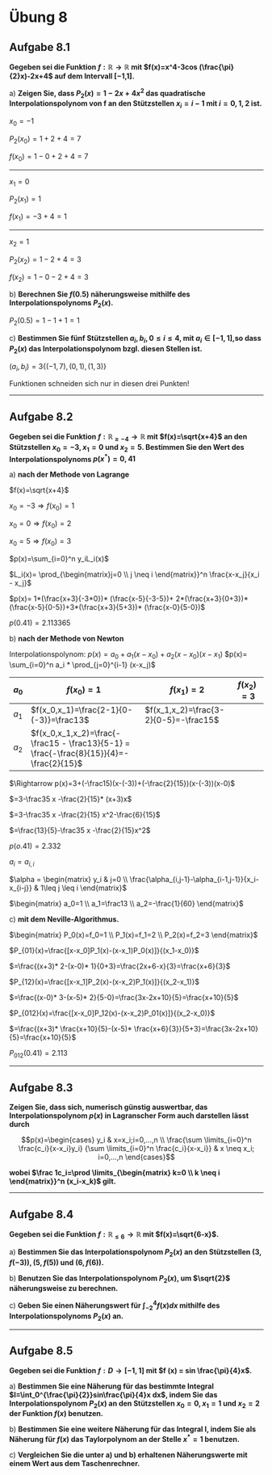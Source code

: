 # Übung 8
## Aufgabe 8.1
**Gegeben sei die Funktion $f:\mathbb{R} \rightarrow \mathbb{R}$ mit $f(x)=x^4-3cos (\frac{\pi}{2}x)-2x+4$ auf dem Intervall [−1,1].**

 a) **Zeigen Sie, dass $P_2(x)=1-2x+4x^2$ das quadratische Interpolationspolynom von f an den Stützstellen $x_i=i-1$ mit $i=0,1,2$ ist.**

 $x_0 = -1$

 $P_2(x_0)=1+2+4 = 7$

 $f(x_0)=1-0+2+4 =7$

---

 $x_1 = 0$

 $P_2(x_1)=1$

 $f(x_1)=-3+4 =1$

 ---

 $x_2 = 1$

 $P_2(x_2) = 1-2+4 = 3$

 $f(x_2) = 1-0-2+4 =3$

 b) **Berechnen Sie $f(0.5)$ näherungsweise mithilfe des Interpolationspolynoms $P_2(x)$.**

 $P_2(0.5)=1-1+1 = 1$

 c) **Bestimmen Sie fünf Stützstellen $a_i,b_i, 0 \leq i \leq 4$, mit $a_i \in [-1,1]$,so dass $P_2(x)$ das Interpolationspolynom bzgl. diesen Stellen ist.**

 $(a_i,b_i)=3\{(-1,7),(0,1),(1,3)\}$

 Funktionen schneiden sich nur in diesen drei Punkten!

---
## Aufgabe 8.2
**Gegeben sei die Funktion $f:\mathbb{R}_{\geq -4} \rightarrow \mathbb{R}$ mit $f(x)=\sqrt{x+4}$ an den Stützstellen $x_0=-3,x_1=0$ und $x_2=5$. Bestimmen Sie den Wert des Interpolationspolynoms $p(x^* )=0,41$**

 a) **nach der Methode von Lagrange**

 $f(x)=\sqrt{x+4}$

 $x_0=-3 \Rightarrow f(x_0)=1$

 $x_0=0 \Rightarrow f(x_0)=2$

 $x_0=5 \Rightarrow f(x_0)=3$

 $p(x)=\sum_{i=0}^n y_iL_i(x)$

 $L_i(x)= \prod_{\begin{matrix}j=0 \\ j \neq i \end{matrix}}^n \frac{x-x_j}{x_i - x_j}$

 $p(x)= 1*(\frac{x+3}{-3*0})* (\frac{x-5}{-3-5})+ 2*(\frac{x+3}{0+3})* (\frac{x-5}{0-5})+3*(\frac{x+3}{5+3})* (\frac{x-0}{5-0})$

 $p(0.41)=2.113365$

 b) **nach der Methode von Newton**

Interpolationspolynom:
 $p(x)=a_0+a_1(x-x_0)+a_2(x-x_0)(x-x_1)$
 $p(x)= \sum_{i=0}^n a_i * \prod_{j=0}^{i-1} (x-x_j)$

 | $a_0$ | $f(x_0)=1$ | $f(x_1)=2$ | $f(x_2)=3$ |
 | ----- | ---------- | ---------- | ---------- |
 | $a_1$ | $f(x_0,x_1)=\frac{2-1}{0-(-3)}=\frac13$ | $f(x_1,x_2)=\frac{3-2}{0-5}=-\frac15$ |   |
 | $a_2$ | $f(x_0,x_1,x_2)=\frac{-\frac15 - \frac13}{5-1} = \frac{-\frac{8}{15}}{4}=-\frac{2}{15}$ |   |   |

 $\Rightarrow p(x)=3+(-\frac15)(x-(-3))+(-\frac{2}{15})(x-(-3))(x-0)$

 $=3-\frac35 x -\frac{2}{15}* (x+3)x$

 $=3-\frac35 x -\frac{2}{15} x^2-\frac{6}{15}$

 $=\frac{13}{5}-\frac35 x -\frac{2}{15}x^2$

 $p(o.41)=2.332$

 $a_i=a_{i,i}$

 $\alpha = \begin{matrix}
y_i & j=0 \\
\frac{\alpha_{i,j-1}-\alpha_{i-1,j-1}}{x_i-x_{i-j}} & 1\leq j \leq i
 \end{matrix}$

 $\begin{matrix}
 a_0=1 \\
 a_1=\frac13 \\
 a_2=-\frac{1}{60}
 \end{matrix}$

 c) **mit dem Neville-Algorithmus.**

 $\begin{matrix}
 P_0(x)=f_0=1 \\
 P_1(x)=f_1=2 \\
 P_2(x)=f_2=3
 \end{matrix}$

 $P_{01}(x)=\frac{[x-x_0]P_1(x)-(x-x_1)P_0(x)]}{(x_1-x_0)}$

 $=\frac{(x+3)* 2-(x-0)* 1}{0+3}=\frac{2x+6-x}{3}=\frac{x+6}{3}$

 $P_{12}(x)=\frac{[x-x_1]P_2(x)-(x-x_2)P_1(x)]}{(x_2-x_1)}$

 $=\frac{(x-0)* 3-(x-5)* 2}{5-0}=\frac{3x-2x+10}{5}=\frac{x+10}{5}$

 $P_{012}(x)=\frac{[x-x_0]P_12(x)-(x-x_2)P_01(x)]}{(x_2-x_0)}$

 $=\frac{(x+3)* \frac{x+10}{5}-(x-5)* \frac{x+6}{3}}{5+3}=\frac{3x-2x+10}{5}=\frac{x+10}{5}$

 $P_{012}(0.41)=2.113$

---
## Aufgabe 8.3
**Zeigen Sie, dass sich, numerisch günstig auswertbar, das Interpolationspolynom $p(x)$ in Lagranscher Form auch darstellen lässt durch**

$$p(x)=\begin{cases}
y_i &
     x=x_i;i=0,...,n \\
\frac{\sum \limits_{i=0}^n
    \frac{c_i}{x-x_i}y_i}
  {\sum \limits_{i=0}^n
    \frac{c_i}{x-x_i}} &
      x \neq x_i; i=0,...,n
\end{cases}$$

**wobei $\frac 1c_i=\prod \limits_{\begin{matrix} k=0 \\ k \neq i \end{matrix}}^n (x_i-x_k)$ gilt.**

---
## Aufgabe 8.4
**Gegeben sei die Funktion $f:\mathbb{R}_{\leq 6} \rightarrow \mathbb{R}$ mit $f(x)=\sqrt{6-x}$.**

 a) **Bestimmen Sie das Interpolationspolynom $P_2(x)$ an den Stützstellen $(3,f(-3)),(5,f(5))$ und $(6,f(6))$.**

 b) **Benutzen Sie das Interpolationspolynom $P_2(x)$, um $\sqrt{2}$ näherungsweise zu berechnen.**

 c) **Geben Sie einen Näherungswert für $\int_{-2}^4 f(x)dx$ mithilfe des Interpolationspolynoms $P_2(x)$ an.**

---
## Aufgabe 8.5
**Gegeben sei die Funktion $f:D \rightarrow [-1,1]$ mit $f (x) = sin \frac{\pi}{4}x$.**

 a) **Bestimmen Sie eine Näherung für das bestimmte Integral $I=\int_0^{\frac{\pi}{2}}sin\frac{\pi}{4}x dx$, indem Sie das Interpolationspolynom $P_2(x)$ an den Stützstellen $x_0 = 0,x_1 = 1$ und $x_2 = 2$ der Funktion $f(x)$ benutzen.**

 b) **Bestimmen Sie eine weitere Näherung für das Integral I, indem Sie als Näherung für $f(x)$ das Taylorpolynom an der Stelle $x^*= 1$ benutzen.**

 c) **Vergleichen Sie die unter a) und b) erhaltenen Näherungswerte mit einem Wert aus dem Taschenrechner.**
